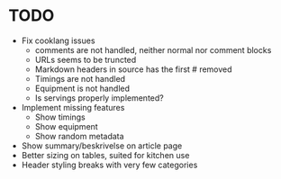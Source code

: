 # TODO

 * Fix cooklang issues
   * comments are not handled, neither normal nor comment blocks
   * URLs seems to be truncted
   * Markdown headers in source has the first # removed
   * Timings are not handled
   * Equipment is not handled
   * Is servings properly implemented?
 * Implement missing features
   * Show timings
   * Show equipment
   * Show random metadata
 * Show summary/beskrivelse on article page
 * Better sizing on tables, suited for kitchen use
 * Header styling breaks with very few categories
